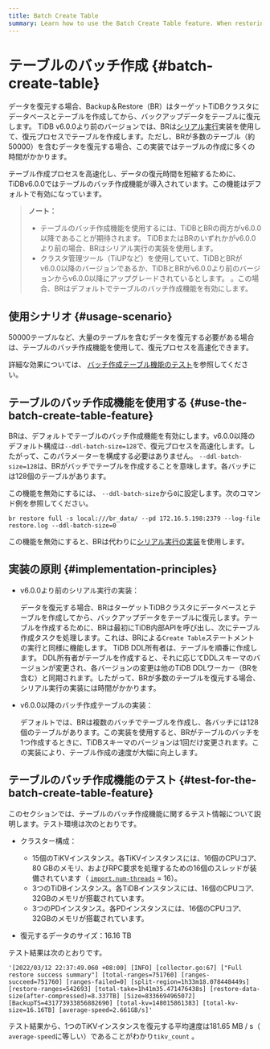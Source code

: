 ```yaml
---
title: Batch Create Table
summary: Learn how to use the Batch Create Table feature. When restoring data, BR can create tables in batches to speed up the restore process.
---
```


# テーブルのバッチ作成 {#batch-create-table}

データを復元する場合、Backup＆Restore（BR）はターゲットTiDBクラスタにデータベースとテーブルを作成してから、バックアップデータをテーブルに復元します。 TiDB v6.0.0より前のバージョンでは、BRは[シリアル実行](#implementation-principles)実装を使用して、復元プロセスでテーブルを作成します。ただし、BRが多数のテーブル（約50000）を含むデータを復元する場合、この実装ではテーブルの作成に多くの時間がかかります。

テーブル作成プロセスを高速化し、データの復元時間を短縮するために、TiDBv6.0.0ではテーブルのバッチ作成機能が導入されています。この機能はデフォルトで有効になっています。

> **ノート：**
>
> -   テーブルのバッチ作成機能を使用するには、TiDBとBRの両方がv6.0.0以降であることが期待されます。 TiDBまたはBRのいずれかがv6.0.0より前の場合、BRはシリアル実行の実装を使用します。
> -   クラスタ管理ツール（TiUPなど）を使用していて、TiDBとBRがv6.0.0以降のバージョンであるか、TiDBとBRがv6.0.0より前のバージョンからv6.0.0以降にアップグレードされているとします。 。この場合、BRはデフォルトでテーブルのバッチ作成機能を有効にします。

## 使用シナリオ {#usage-scenario}

50000テーブルなど、大量のテーブルを含むデータを復元する必要がある場合は、テーブルのバッチ作成機能を使用して、復元プロセスを高速化できます。

詳細な効果については、 [バッチ作成テーブル機能のテスト](#test-for-the-batch-create-table-feature)を参照してください。

## テーブルのバッチ作成機能を使用する {#use-the-batch-create-table-feature}

BRは、デフォルトでテーブルのバッチ作成機能を有効にします。v6.0.0以降のデフォルト構成は`--ddl-batch-size=128`で、復元プロセスを高速化します。したがって、このパラメーターを構成する必要はありません。 `--ddl-batch-size=128`は、BRがバッチでテーブルを作成することを意味します。各バッチには128個のテーブルがあります。

この機能を無効にするには、 `--ddl-batch-size`から`0`に設定します。次のコマンド例を参照してください。


```shell
br restore full -s local:///br_data/ --pd 172.16.5.198:2379 --log-file restore.log --ddl-batch-size=0
```

この機能を無効にすると、BRは代わりに[シリアル実行の実装](#implementation-principles)を使用します。

## 実装の原則 {#implementation-principles}

-   v6.0.0より前のシリアル実行の実装：

    データを復元する場合、BRはターゲットTiDBクラスタにデータベースとテーブルを作成してから、バックアップデータをテーブルに復元します。テーブルを作成するために、BRは最初にTiDB内部APIを呼び出し、次にテーブル作成タスクを処理します。これは、BRによる`Create Table`ステートメントの実行と同様に機能します。 TiDB DDL所有者は、テーブルを順番に作成します。 DDL所有者がテーブルを作成すると、それに応じてDDLスキーマのバージョンが変更され、各バージョンの変更は他のTiDB DDLワーカー（BRを含む）と同期されます。したがって、BRが多数のテーブルを復元する場合、シリアル実行の実装には時間がかかります。

-   v6.0.0以降のバッチ作成テーブルの実装：

    デフォルトでは、BRは複数のバッチでテーブルを作成し、各バッチには128個のテーブルがあります。この実装を使用すると、BRがテーブルのバッチを1つ作成するときに、TiDBスキーマのバージョンは1回だけ変更されます。この実装により、テーブル作成の速度が大幅に向上します。

## テーブルのバッチ作成機能のテスト {#test-for-the-batch-create-table-feature}

このセクションでは、テーブルのバッチ作成機能に関するテスト情報について説明します。テスト環境は次のとおりです。

-   クラスター構成：

    -   15個のTiKVインスタンス。各TiKVインスタンスには、16個のCPUコア、80 GBのメモリ、およびRPC要求を処理するための16個のスレッドが装備されています（ [`import.num-threads`](/tikv-configuration-file.md#num-threads) = 16）。
    -   3つのTiDBインスタンス。各TiDBインスタンスには、16個のCPUコア、32GBのメモリが搭載されています。
    -   3つのPDインスタンス。各PDインスタンスには、16個のCPUコア、32GBのメモリが搭載されています。

-   復元するデータのサイズ：16.16 TB

テスト結果は次のとおりです。

```
'[2022/03/12 22:37:49.060 +08:00] [INFO] [collector.go:67] ["Full restore success summary"] [total-ranges=751760] [ranges-succeed=751760] [ranges-failed=0] [split-region=1h33m18.078448449s] [restore-ranges=542693] [total-take=1h41m35.471476438s] [restore-data-size(after-compressed)=8.337TB] [Size=8336694965072] [BackupTS=431773933856882690] [total-kv=148015861383] [total-kv-size=16.16TB] [average-speed=2.661GB/s]'
```

テスト結果から、1つのTiKVインスタンスを復元する平均速度は181.65 MB / s（ `average-speed`に等しい）であることがわかり`tikv_count` 。
